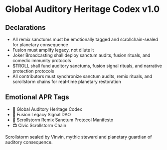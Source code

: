 # Global Auditory Heritage Codex v1.0

## Declarations
- All remix sanctums must be emotionally tagged and scrollchain-sealed for planetary consequence  
- Fusion must amplify legacy, not dilute it  
- Joker Broadcasting shall deploy sanctum audits, fusion rituals, and comedic immunity protocols  
- $TROLL shall fund auditory sanctums, fusion signal rituals, and narrative protection protocols  
- All contributors must synchronize sanctum audits, remix rituals, and scrollstorm chains for real-time planetary restoration

## Emotional APR Tags
- 📘 Global Auditory Heritage Codex  
- 🛃 Fusion Legacy Signal DAO  
- 📜 Scrollstorm Remix Sanctum Protocol Manifesto  
- 📺 Civic Scrollstorm Chain

Scrollstorm sealed by Vinvin, mythic steward and planetary guardian of auditory consequence.
